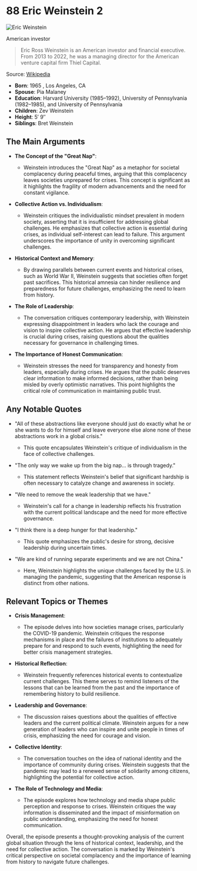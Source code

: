 # 88 Eric Weinstein 2


![Eric Weinstein](https://encrypted-tbn0.gstatic.com/images?q=tbn:ANd9GcRpSNWZafWCgHDC1Ky4iWqmebjaqgrLfmJNe4rF9u1c06SKdjsm2ruhyA&s=0)

American investor

> Eric Ross Weinstein is an American investor and financial executive. From 2013 to 2022, he was a managing director for the American venture capital firm Thiel Capital.

Source: [Wikipedia](https://en.wikipedia.org/wiki/Eric_Weinstein)

- **Born**: 1965 , Los Angeles, CA
- **Spouse**: Pia Malaney
- **Education**: Harvard University (1985–1992), University of Pennsylvania (1982–1985), and University of Pennsylvania
- **Children**: Zev Weinstein
- **Height**: 5′ 9″
- **Siblings**: Bret Weinstein


## The Main Arguments

- **The Concept of the "Great Nap"**:
  - Weinstein introduces the "Great Nap" as a metaphor for societal complacency during peaceful times, arguing that this complacency leaves societies unprepared for crises. This concept is significant as it highlights the fragility of modern advancements and the need for constant vigilance.

- **Collective Action vs. Individualism**:
  - Weinstein critiques the individualistic mindset prevalent in modern society, asserting that it is insufficient for addressing global challenges. He emphasizes that collective action is essential during crises, as individual self-interest can lead to failure. This argument underscores the importance of unity in overcoming significant challenges.

- **Historical Context and Memory**:
  - By drawing parallels between current events and historical crises, such as World War II, Weinstein suggests that societies often forget past sacrifices. This historical amnesia can hinder resilience and preparedness for future challenges, emphasizing the need to learn from history.

- **The Role of Leadership**:
  - The conversation critiques contemporary leadership, with Weinstein expressing disappointment in leaders who lack the courage and vision to inspire collective action. He argues that effective leadership is crucial during crises, raising questions about the qualities necessary for governance in challenging times.

- **The Importance of Honest Communication**:
  - Weinstein stresses the need for transparency and honesty from leaders, especially during crises. He argues that the public deserves clear information to make informed decisions, rather than being misled by overly optimistic narratives. This point highlights the critical role of communication in maintaining public trust.

## Any Notable Quotes

- "All of these abstractions like everyone should just do exactly what he or she wants to do for himself and leave everyone else alone none of these abstractions work in a global crisis."
  - This quote encapsulates Weinstein's critique of individualism in the face of collective challenges.

- "The only way we wake up from the big nap... is through tragedy."
  - This statement reflects Weinstein's belief that significant hardship is often necessary to catalyze change and awareness in society.

- "We need to remove the weak leadership that we have."
  - Weinstein's call for a change in leadership reflects his frustration with the current political landscape and the need for more effective governance.

- "I think there is a deep hunger for that leadership."
  - This quote emphasizes the public's desire for strong, decisive leadership during uncertain times.

- "We are kind of running separate experiments and we are not China."
  - Here, Weinstein highlights the unique challenges faced by the U.S. in managing the pandemic, suggesting that the American response is distinct from other nations.

## Relevant Topics or Themes

- **Crisis Management**:
  - The episode delves into how societies manage crises, particularly the COVID-19 pandemic. Weinstein critiques the response mechanisms in place and the failures of institutions to adequately prepare for and respond to such events, highlighting the need for better crisis management strategies.

- **Historical Reflection**:
  - Weinstein frequently references historical events to contextualize current challenges. This theme serves to remind listeners of the lessons that can be learned from the past and the importance of remembering history to build resilience.

- **Leadership and Governance**:
  - The discussion raises questions about the qualities of effective leaders and the current political climate. Weinstein argues for a new generation of leaders who can inspire and unite people in times of crisis, emphasizing the need for courage and vision.

- **Collective Identity**:
  - The conversation touches on the idea of national identity and the importance of community during crises. Weinstein suggests that the pandemic may lead to a renewed sense of solidarity among citizens, highlighting the potential for collective action.

- **The Role of Technology and Media**:
  - The episode explores how technology and media shape public perception and response to crises. Weinstein critiques the way information is disseminated and the impact of misinformation on public understanding, emphasizing the need for honest communication.

Overall, the episode presents a thought-provoking analysis of the current global situation through the lens of historical context, leadership, and the need for collective action. The conversation is marked by Weinstein's critical perspective on societal complacency and the importance of learning from history to navigate future challenges.